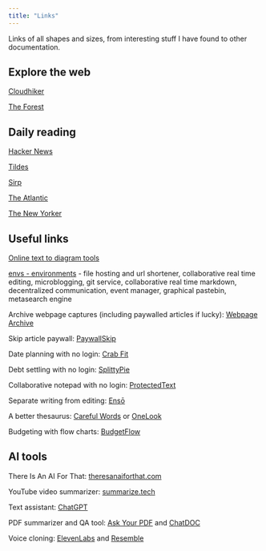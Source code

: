 ```yaml
---
title: "Links"
---
```


Links of all shapes and sizes, from interesting stuff I have found to other documentation.

## Explore the web

[Cloudhiker](https://cloudhiker.net/)

[The Forest](https://theforest.link/)

## Daily reading

[Hacker News](https://news.ycombinator.com/)

[Tildes](https://tildes.net/)

[Sirp](https://sirp.ee/)

[The Atlantic](https://www.theatlantic.com/)

[The New Yorker](https://www.newyorker.com/)

## Useful links

[Online text to diagram tools](https://xosh.org/text-to-diagram/)

[envs - environments](https://envs.net/) - file hosting and url shortener, collaborative real time editing, microblogging, git service, collaborative real time markdown, decentralized communication, event manager, graphical pastebin, metasearch engine

Archive webpage captures (including paywalled articles if lucky): [Webpage Archive](https://archive.today)

Skip article paywall: [PaywallSkip](https://www.paywallskip.com/)

Date planning with no login: [Crab Fit](https://crab.fit/)

Debt settling with no login: [SplittyPie](https://splittypie.com/)

Collaborative notepad with no login: [ProtectedText](https://www.protectedtext.com/)

Separate writing from editing: [Ensō](https://enso.sonnet.io/)

A better thesaurus: [Careful Words](https://carefulwords.com/) or [OneLook](https://onelook.com/thesaurus/)

Budgeting with flow charts: [BudgetFlow](https://www.budgetflow.cc/)

## AI tools

There Is An AI For That: [theresanaiforthat.com](https://theresanaiforthat.com/)

YouTube video summarizer: [summarize.tech](https://www.summarize.tech/)

Text assistant: [ChatGPT](https://chat.openai.com/)

PDF summarizer and QA tool: [Ask Your PDF](https://askyourpdf.com/) and [ChatDOC](https://chatdoc.com/)

Voice cloning: [ElevenLabs](https://elevenlabs.io/) and [Resemble](https://www.resemble.ai/)

